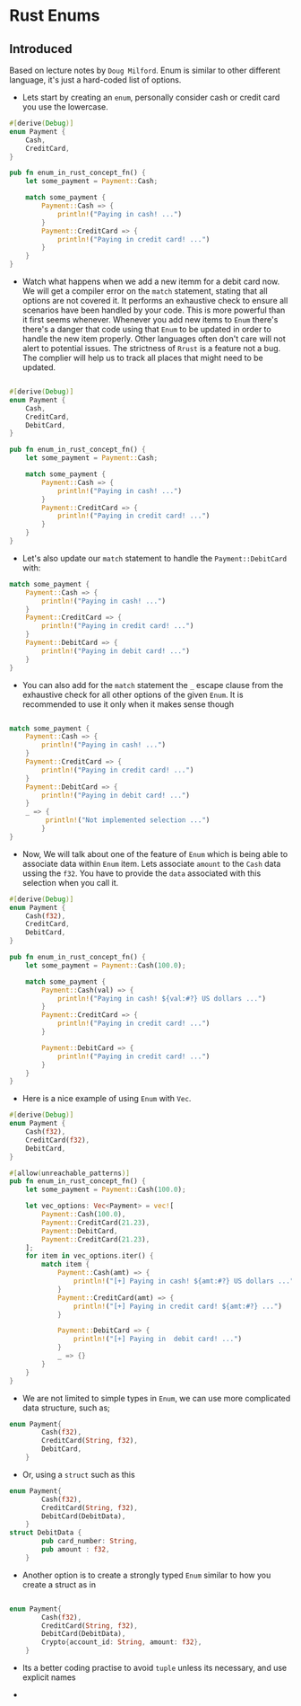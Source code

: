 # Rust Enums

## Introduced

Based on lecture notes by `Doug Milford`. Enum is similar to other different
language, it's just a hard-coded list of options.

- Lets start by creating an `enum`, personally consider cash or credit card you
  use the lowercase.

```rust
#[derive(Debug)]
enum Payment {
    Cash,
    CreditCard,
}

pub fn enum_in_rust_concept_fn() {
    let some_payment = Payment::Cash;

    match some_payment {
        Payment::Cash => {
            println!("Paying in cash! ...")
        }
        Payment::CreditCard => {
            println!("Paying in credit card! ...")
        }
    }
}
```

- Watch what happens when we add a new itemm for a debit card now. We will get
  a compiler error on the `match` statement, stating that all options are not
  covered it. It performs an exhaustive check to ensure all scenarios have been
  handled by your code. This is more powerful than it first seems whenever.
  Whenever you add new items to `Enum` there's there's a danger that code using
  that `Enum` to be updated in order to handle the new item properly. Other
  languages often don't care will not alert to potential issues. The strictness
  of `Rrust` is a feature not a bug. The complier will help us to track all
  places that might need to be updated.

```rust

#[derive(Debug)]
enum Payment {
    Cash,
    CreditCard,
    DebitCard,
}

pub fn enum_in_rust_concept_fn() {
    let some_payment = Payment::Cash;

    match some_payment {
        Payment::Cash => {
            println!("Paying in cash! ...")
        }
        Payment::CreditCard => {
            println!("Paying in credit card! ...")
        }
    }
}
```

- Let's also update our `match` statement to handle the `Payment::DebitCard`
  with:

```rust
match some_payment {
    Payment::Cash => {
        println!("Paying in cash! ...")
    }
    Payment::CreditCard => {
        println!("Paying in credit card! ...")
    }
    Payment::DebitCard => {
        println!("Paying in debit card! ...")
    }
}
```

- You can also add for the `match` statement the `_` escape clause from the
  exhaustive check for all other options of the given `Enum`. It is recommended
  to use it only when it makes sense though

```rust

match some_payment {
    Payment::Cash => {
        println!("Paying in cash! ...")
    }
    Payment::CreditCard => {
        println!("Paying in credit card! ...")
    }
    Payment::DebitCard => {
        println!("Paying in debit card! ...")
    }
    _ => {
         println!("Not implemented selection ...")
        }
}
```

- Now, We will talk about one of the feature of `Enum` which is being able to
  associate data within `Enum` item. Lets associate `amount` to the `Cash` data
  ussing the `f32`. You have to provide the `data` associated with this
  selection when you call it.

```rust
#[derive(Debug)]
enum Payment {
    Cash(f32),
    CreditCard,
    DebitCard,
}

pub fn enum_in_rust_concept_fn() {
    let some_payment = Payment::Cash(100.0);

    match some_payment {
        Payment::Cash(val) => {
            println!("Paying in cash! ${val:#?} US dollars ...")
        }
        Payment::CreditCard => {
            println!("Paying in credit card! ...")
        }

        Payment::DebitCard => {
            println!("Paying in credit card! ...")
        }
    }
}
```

- Here is a nice example of using `Enum` with `Vec`.

```rust
#[derive(Debug)]
enum Payment {
    Cash(f32),
    CreditCard(f32),
    DebitCard,
}

#[allow(unreachable_patterns)]
pub fn enum_in_rust_concept_fn() {
    let some_payment = Payment::Cash(100.0);

    let vec_options: Vec<Payment> = vec![
        Payment::Cash(100.0),
        Payment::CreditCard(21.23),
        Payment::DebitCard,
        Payment::CreditCard(21.23),
    ];
    for item in vec_options.iter() {
        match item {
            Payment::Cash(amt) => {
                println!("[+] Paying in cash! ${amt:#?} US dollars ...")
            }
            Payment::CreditCard(amt) => {
                println!("[+] Paying in credit card! ${amt:#?} ...")
            }

            Payment::DebitCard => {
                println!("[+] Paying in  debit card! ...")
            }
            _ => {}
        }
    }
}
```

- We are not limited to simple types in `Enum`, we can use more complicated
  data structure, such as;

```rust
enum Payment{
        Cash(f32),
        CreditCard(String, f32),
        DebitCard,
    }

```
- Or, using a `struct` such as this

```rust
enum Payment{
        Cash(f32),
        CreditCard(String, f32),
        DebitCard(DebitData),
    }
struct DebitData {
        pub card_number: String,
        pub amount : f32,
    }

```

- Another option is to create a strongly typed `Enum` similar to how you create
  a struct as in

```rust

enum Payment{
        Cash(f32),
        CreditCard(String, f32),
        DebitCard(DebitData),
        Crypto{account_id: String, amount: f32},
    }
```

- Its a better coding practise to avoid `tuple` unless its necessary, and use
  explicit names

-
```rust

```

